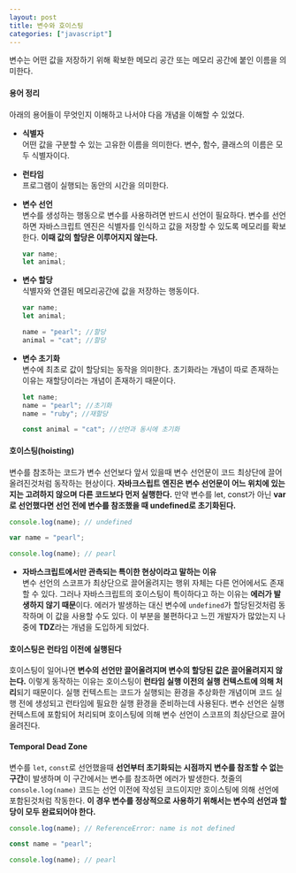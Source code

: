 ```yaml
---
layout: post
title: 변수와 호이스팅
categories: ["javascript"]
---
```


변수는 어떤 값을 저장하기 위해 확보한 메모리 공간 또는 메모리 공간에 붙인 이름을 의미한다.

#### 용어 정리

아래의 용어들이 무엇인지 이해하고 나서야 다음 개념을 이해할 수 있었다.

- **식별자**  
  어떤 값을 구분할 수 있는 고유한 이름을 의미한다. 변수, 함수, 클래스의 이름은 모두 식별자이다.

- **런타임**  
  프로그램이 실행되는 동안의 시간을 의미한다.

- **변수 선언**  
  변수를 생성하는 행동으로 변수를 사용하려면 반드시 선언이 필요하다. 변수를 선언하면 자바스크립트 엔진은 식별자를 인식하고 값을 저장할 수 있도록 메모리를 확보한다. **이때 값의 할당은 이루어지지 않는다.**

  ```js
  var name;
  let animal;
  ```

- **변수 할당**  
  식별자와 연결된 메모리공간에 값을 저장하는 행동이다.

  ```js
  var name;
  let animal;

  name = "pearl"; //할당
  animal = "cat"; //할당
  ```

- **변수 초기화**  
  변수에 최초로 값이 할당되는 동작을 의미한다. 초기화라는 개념이 따로 존재하는 이유는 재할당이라는 개념이 존재하기 때문이다.

  ```js
  let name;
  name = "pearl"; //초기화
  name = "ruby"; //재할당

  const animal = "cat"; //선언과 동시에 초기화
  ```

#### 호이스팅(hoisting)

변수를 참조하는 코드가 변수 선언보다 앞서 있을때 변수 선언문이 코드 최상단에 끌어올려진것처럼 동작하는 현상이다. **자바크스립트 엔진은 변수 선언문이 어느 위치에 있는지는 고려하지 않으며 다른 코드보다 먼저 실행한다.** 만약 변수를 let, const가 아닌 **var로 선언했다면 선언 전에 변수를 참조했을 때 undefined로 초기화된다.**

```js
console.log(name); // undefined

var name = "pearl";

console.log(name); // pearl
```

- **자바스크립트에서만 관측되는 특이한 현상이라고 말하는 이유**  
  변수 선언의 스코프가 최상단으로 끌어올려지는 행위 자체는 다른 언어에서도 존재할 수 있다. 그러나 자바스크립트의 호이스팅이 특이하다고 하는 이유는 **에러가 발생하지 않기 때문**이다. 에러가 발생하는 대신 변수에 `undefined`가 할당된것처럼 동작하며 이 값을 사용할 수도 있다. 이 부분을 불편하다고 느낀 개발자가 많았는지 나중에 **TDZ**라는 개념을 도입하게 되었다.

#### 호이스팅은 런타임 이전에 실행된다

호이스팅이 일어나면 **변수의 선언만 끌어올려지며 변수의 할당된 값은 끌어올려지지 않는다.** 이렇게 동작하는 이유는 호이스팅이 **런타임 실행 이전의 실행 컨텍스트에 의해 처리**되기 때문이다. 실행 컨텍스트는 코드가 실행되는 환경을 추상화한 개념이며 코드 실행 전에 생성되고 런타임에 필요한 실행 환경을 준비하는데 사용된다. 변수 선언은 실행 컨텍스트에 포함되어 처리되며 호이스팅에 의해 변수 선언이 스코프의 최상단으로 끌어올려진다.

#### Temporal Dead Zone

변수를 `let`, `const`로 선언했을때 **선언부터 초기화되는 시점까지 변수를 참조할 수 없는 구간**이 발생하며 이 구간에서는 변수를 참조하면 에러가 발생한다.
첫줄의 `console.log(name)` 코드는 선언 이전에 작성된 코드이지만 호이스팅에 의해 선언에 포함된것처럼 작동한다. **이 경우 변수를 정상적으로 사용하기 위해서는 변수의 선언과 할당이 모두 완료되어야 한다.**

```js
console.log(name); // ReferenceError: name is not defined

const name = "pearl";

console.log(name); // pearl
```
